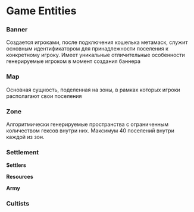 # Game Entities

### Banner

Создается игроками, после подключения кошелька метамаск, служит основным идентификатором для принадлежности поселения к конкретному игроку. Имеет уникальные отличительные особенности генерируемые игроком в момент создания баннера

### Map

Основная сущность, поделенная на зоны, в рамках которых игроки располагают свои поселения

### Zone

Алгоритмически генерируемые пространства с ограниченным количеством гексов внутри них. Максимум 40 поселений внутри каждой из зон.&#x20;

### Settlement



**Settlers**

**Resources**

**Army**

### Cultists
